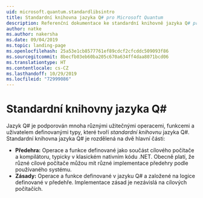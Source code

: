 ```yaml
---
uid: microsoft.quantum.standardlibsintro
title: Standardní knihovna jazyka Q# pro Microsoft Quantum
description: Referenční dokumentace ke standardní knihovně jazyka Q# pro Microsoft Quantum
author: natke
ms.author: nakersha
ms.date: 09/04/2019
ms.topic: landing-page
ms.openlocfilehash: 25a53e1cb8577761ef89cdcf2cfcddc509093f86
ms.sourcegitcommit: 8becfb03eb60ba205c670a634ff4daa8071bcd06
ms.translationtype: HT
ms.contentlocale: cs-CZ
ms.lasthandoff: 10/29/2019
ms.locfileid: "72999086"
---
```

# <a name="q-standard-libraries"></a>Standardní knihovny jazyka Q# #

Jazyk Q# je podporován mnoha různými užitečnými operacemi, funkcemi a uživatelem definovanými typy, které tvoří *standardní knihovnu* jazyka Q#.
Standardní knihovna jazyka Q# je rozdělená na dvě hlavní části:

- **Předehra:** Operace a funkce definované jako součást cílového počítače a kompilátoru, typicky v klasickém nativním kódu .NET.
  Obecně platí, že různé cílové počítače můžou mít různé implementace předehry podle používaného systému.
- **Zásady:** Operace a funkce definované v jazyku Q# a založené na logice definované v předehře.
  Implementace zásad je nezávislá na cílových počítačích.
&nbsp; &nbsp; &nbsp; &nbsp; &nbsp; &nbsp; &nbsp; &nbsp; &nbsp; &nbsp; &nbsp; &nbsp; &nbsp; &nbsp; &nbsp; &nbsp; &nbsp; &nbsp; &nbsp; &nbsp; &nbsp; &nbsp; &nbsp; &nbsp;